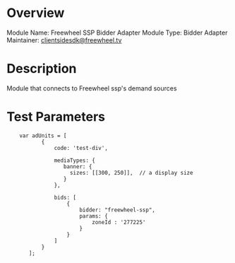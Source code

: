 # Overview

Module Name: Freewheel SSP Bidder Adapter
Module Type: Bidder Adapter
Maintainer: clientsidesdk@freewheel.tv

# Description

Module that connects to Freewheel ssp's demand sources

# Test Parameters
```
    var adUnits = [
           {
               code: 'test-div',

               mediaTypes: {
                  banner: {
                    sizes: [[300, 250]],  // a display size
                  }
               },

               bids: [
                   {
                       bidder: "freewheel-ssp",
                       params: {
                           zoneId : '277225'
                       }
                   }
               ]
           }
       ];
```
